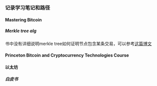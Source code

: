 ### 记录学习笔记和路径
#### Mastering Bitcoin
##### Merkle tree alg
书中没有详细说明merkle tree如何证明节点包含某条交易，可以参考[这篇博文](https://www.deadalnix.me/2016/09/24/introducing-merklix-tree-as-an-unordered-merkle-tree-on-steroid/)

#### Princeton Bitcoin and Cryptocurrency Technologies Course


#### 以太坊
##### 白皮书
